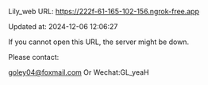 Lily_web URL: https://222f-61-165-102-156.ngrok-free.app

Updated at: 2024-12-06 12:06:27

If you cannot open this URL, the server might be down.

Please contact: 

goley04@foxmail.com Or Wechat:GL_yeaH